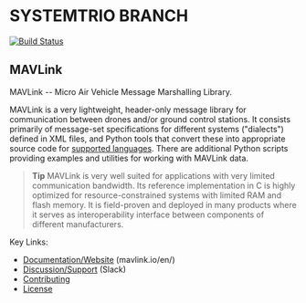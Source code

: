 SYSTEMTRIO BRANCH
=================

[![Build Status](https://travis-ci.org/mavlink/mavlink.svg?branch=master)](https://travis-ci.org/mavlink/mavlink)

## MAVLink ##

MAVLink -- Micro Air Vehicle Message Marshalling Library.

MAVLink is a very lightweight, header-only message library for communication between drones and/or ground control stations. It consists primarily of message-set specifications for different systems ("dialects") defined in XML files, and Python tools that convert these into appropriate source code for [supported languages](https://mavlink.io/en/#supported_languages). There are additional Python scripts providing examples and utilities for working with MAVLink data.

> **Tip** MAVLink is very well suited for applications with very limited communication bandwidth. Its reference implementation in C is highly optimized for resource-constrained systems with limited RAM and flash memory. It is field-proven and deployed in many products where it serves as interoperability interface between components of different manufacturers.

Key Links:
* [Documentation/Website](https://mavlink.io/en/) (mavlink.io/en/)
* [Discussion/Support](https://mavlink.io/en/#support) (Slack)
* [Contributing](https://mavlink.io/en/contributing/contributing.html)
* [License](https://mavlink.io/en/#license)

